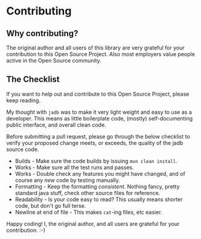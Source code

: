 # Contributing #
## Why contributing? ##
The original author and all users of this library are very grateful for your contribution
to this Open Source Project. Also most employers value people active in the Open Source
community.

## The Checklist ##
If you want to help out and contribute to this Open Source Project, please keep reading.

My thought with `jadb` was to make it very light weight and easy to use as a developer.
This means as little boilerplate code, (mostly) self-documenting public interface, and
overall clean code.

Before submitting a pull request, please go through the below checklist to verify
your proposed change meets, or exceeds, the quality of the jadb source code.

* Builds - Make sure the code builds by issuing `mvn clean install`.
* Works - Make sure all the test runs and passes.
* Works - Double check any features you might have changed, and of course any _new_ code
  by testing manually.
* Formatting - Keep the formatting _consistent_. Nothing
  fancy, pretty standard java stuff, check other source files
  for reference.
* Readability - Is your code easy to read? This usually means shorter code, but don't go
  full terse.
* Newline at end of file - This makes `cat`-ing files, etc easier.

Happy coding! I, the original author, and all users are grateful for your contribution. :-)